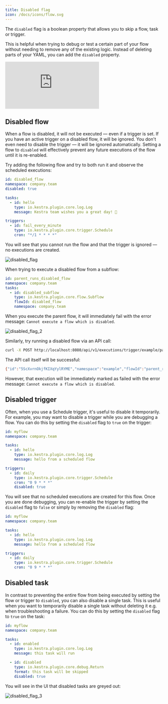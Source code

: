 ```yaml
---
title: Disabled flag
icon: /docs/icons/flow.svg
---
```


The `disabled` flag is a boolean property that allows you to skip a flow, task or trigger.

This is helpful when trying to debug or test a certain part of your flow without needing to remove any of the existing logic. Instead of deleting parts of your YAML, you can add the `disabled` property.

<div class="video-container">
  <iframe src="https://www.youtube.com/embed/FcDsU1YIToI?si=xc5fuRlIDaWNUjWn" title="YouTube video player" frameborder="0" allow="accelerometer; autoplay; clipboard-write; encrypted-media; gyroscope; picture-in-picture; web-share" referrerpolicy="strict-origin-when-cross-origin" allowfullscreen></iframe>
</div>


## Disabled flow

When a flow is disabled, it will not be executed — even if a trigger is set. If you have an active trigger on a disabled flow, it will be ignored. You don't even need to disable the trigger — it will be ignored automatically. Setting a flow to `disabled` will effectively prevent any future executions of the flow until it is re-enabled.

Try adding the following flow and try to both run it and observe the scheduled executions:

```yaml
id: disabled_flow
namespace: company.team
disabled: true

tasks:
  - id: hello
    type: io.kestra.plugin.core.log.Log
    message: Kestra team wishes you a great day! 👋

triggers:
  - id: fail_every_minute
    type: io.kestra.plugin.core.trigger.Schedule
    cron: "*/1 * * * *"
```

You will see that you cannot run the flow and that the trigger is ignored — no executions are created.

![disabled_flag](/docs/concepts/disabled_flag_1.png)

When trying to execute a disabled flow from a subflow:

```yaml
id: parent_runs_disabled_flow
namespace: company.team
tasks:
  - id: disabled_subflow
    type: io.kestra.plugin.core.flow.Subflow
    flowId: disabled_flow
    namespace: company.team
```

When you execute the parent flow, it will immediately fail with the error message: `Cannot execute a flow which is disabled`.

![disabled_flag_2](/docs/concepts/disabled_flag_2.png)

Similarly, try running a disabled flow via an API call:

```bash
curl -X POST http://localhost:8080/api/v1/executions/trigger/example/parent_runs_disabled_flow
```

The API call itself will be successful:

```bash
{"id":"5ScXvrnOkjfKIXqYylRYME","namespace":"example","flowId":"parent_runs_disabled_flow","flowRevision":1,"state":{"current":"CREATED","histories":[{"state":"CREATED","date":"2024-01-19T20:38:48.474047013Z"}],"duration":"PT0.011094958S","startDate":"2024-01-19T20:38:48.474047013Z"},"originalId":"5ScXvrnOkjfKIXqYylRYME"}%
```

However, that execution will be immediately marked as failed with the error message: `Cannot execute a flow which is disabled`.

## Disabled trigger

Often, when you use a Schedule trigger, it's useful to disable it temporarily. For example, you may want to disable a trigger while you are debugging a flow. You can do this by setting the `disabled` flag to `true` on the trigger:

```yaml
id: myflow
namespace: company.team

tasks:
  - id: hello
    type: io.kestra.plugin.core.log.Log
    message: hello from a scheduled flow

triggers:
  - id: daily
    type: io.kestra.plugin.core.trigger.Schedule
    cron: "0 9 * * *"
    disabled: true
```

You will see that no scheduled executions are created for this flow. Once you are done debugging, you can re-enable the trigger by setting the `disabled` flag to `false` or simply by removing the `disabled` flag:

```yaml
id: myflow
namespace: company.team

tasks:
  - id: hello
    type: io.kestra.plugin.core.log.Log
    message: hello from a scheduled flow

triggers:
  - id: daily
    type: io.kestra.plugin.core.trigger.Schedule
    cron: "0 9 * * *"
```

## Disabled task

In contrast to preventing the entire flow from being executed by setting the flow or trigger to `disabled`, you can also disable a single task. This is useful when you want to temporarily disable a single task without deleting it e.g. when troubleshooting a failure. You can do this by setting the `disabled` flag to `true` on the task:

```yaml
id: myflow
namespace: company.team

tasks:
  - id: enabled
    type: io.kestra.plugin.core.log.Log
    message: this task will run

  - id: disabled
    type: io.kestra.plugin.core.debug.Return
    format: this task will be skipped
    disabled: true
```

You will see in the UI that disabled tasks are greyed out:

![disabled_flag_3](/docs/concepts/disabled_flag_3.png)

